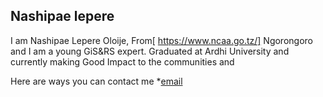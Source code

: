 ## Nashipae lepere
 I am Nashipae Lepere Oloije, From[ https://www.ncaa.go.tz/] Ngorongoro and I am a young GiS&RS expert. Graduated at Ardhi University and currently making Good Impact to the communities and 

Here are ways you can contact me
*[email](mailto:nashipaylepere360@gmail.com)
